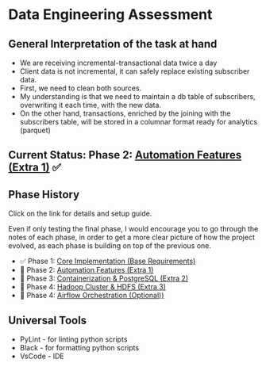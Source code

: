 # Data Engineering Assessment

## General Interpretation of the task at hand

- We are receiving incremental-transactional data twice a day
- Client data is not incremental, it can safely replace existing subscriber data.
- First, we need to clean both sources.
- My understanding is that we need to maintain a db table of subscribers, overwriting it each time, with the new data.
- On the other hand, transactions, enriched by the joining with the
subscribers table, will be stored in a columnar format ready for analytics (parquet)

## Current Status: Phase 2: [Automation Features (Extra 1)](docs/phase2-notes.md) ✅

## Phase History 
Click on the link for details and setup guide.  

Even if only testing the final phase, I would encourage you to go through the notes of each phase, in order to get a more clear picture of how the project evolved, as each phase is building on top of the previous one.

- ✅ Phase 1: [Core Implementation (Base Requirements)](docs/phase1-notes.md)
- 🔄 Phase 2: [Automation Features (Extra 1)](docs/phase2-notes.md)
- 🔄 Phase 3: [Containerization & PostgreSQL (Extra 2)](docs/phase3-notes.md)
- 🔄 Phase 4: [Hadoop Cluster & HDFS (Extra 3)](docs/phase4-notes.md)
- 🔄 Phase 4: [Airflow Orchestration (Optional))](docs/phase4-notes.md)


## Universal Tools
- PyLint - for linting python scripts
- Black - for formatting python scripts
- VsCode - IDE
